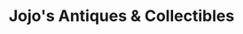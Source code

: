 ---
title: "Jojo's Antiques & Collectibles"
url: /saint-clair/jojos-antiques-and-collectibles/
shop: antiques
---